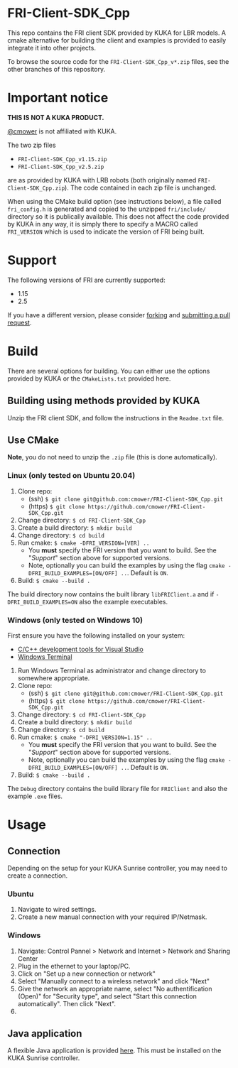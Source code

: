 # FRI-Client-SDK_Cpp

This repo contains the FRI client SDK provided by KUKA for LBR models.
A cmake alternative for building the client and examples is provided to easily integrate it into other projects.

To browse the source code for the `FRI-Client-SDK_Cpp_v*.zip` files, see the other branches of this repository.

# Important notice

**THIS IS NOT A KUKA PRODUCT.**

[@cmower](https://github.com/cmower) is not affiliated with KUKA.

The two zip files
- `FRI-Client-SDK_Cpp_v1.15.zip`
- `FRI-Client-SDK_Cpp_v2.5.zip`

are as provided by KUKA with LRB robots (both originally named `FRI-Client-SDK_Cpp.zip`).
The code contained in each zip file is unchanged.

When using the CMake build option (see instructions below), a file called `fri_config.h` is generated and copied to the unzipped `fri/include/` directory so it is publically available.
This does not affect the code provided by KUKA in any way, it is simply there to specify a MACRO called `FRI_VERSION` which is used to indicate the version of FRI being built.

# Support

The following versions of FRI are currently supported:
* 1.15
* 2.5

If you have a different version, please consider [forking](https://github.com/cmower/FRI-Client-SDK_Cpp/fork) and [submitting a pull request](https://github.com/cmower/FRI-Client-SDK_Cpp/pulls).

# Build

There are several options for building.
You can either use the options provided by KUKA or the `CMakeLists.txt` provided here.

## Building using methods provided by KUKA

Unzip the FRI client SDK, and follow the instructions in the `Readme.txt` file.

## Use CMake

**Note**, you do not need to unzip the `.zip` file (this is done automatically).

### Linux (only tested on Ubuntu 20.04)

1. Clone repo:
   - (ssh) `$ git clone git@github.com:cmower/FRI-Client-SDK_Cpp.git`
   - (https) `$ git clone https://github.com/cmower/FRI-Client-SDK_Cpp.git`
2. Change directory: `$ cd FRI-Client-SDK_Cpp`
3. Create a build directory: `$ mkdir build`
4. Change directory: `$ cd build`
5. Run cmake: `$ cmake -DFRI_VERSION=[VER] ..`
   - You **must** specify the FRI version that you want to build. See the "*Support*" section above for supported versions.
   - Note, optionally you can build the examples by using the flag `cmake -DFRI_BUILD_EXAMPLES=[ON/OFF] ..`. Default is `ON`.
6. Build: `$ cmake --build .`

The build directory now contains the built library `libFRIClient.a` and if `-DFRI_BUILD_EXAMPLES=ON` also the example executables.

### Windows (only tested on Windows 10)

First ensure you have the following installed on your system:
* [C/C++ development tools for Visual Studio](https://visualstudio.microsoft.com/vs/features/cplusplus/)
* [Windows Terminal](https://apps.microsoft.com/store/detail/windows-terminal/9N0DX20HK701)

1. Run Windows Terminal as administrator and change directory to somewhere appropriate.
2. Clone repo:
   - (ssh) `$ git clone git@github.com:cmower/FRI-Client-SDK_Cpp.git`
   - (https) `$ git clone https://github.com/cmower/FRI-Client-SDK_Cpp.git`
3. Change directory: `$ cd FRI-Client-SDK_Cpp`
4. Create a build directory: `$ mkdir build`
5. Change directory: `$ cd build`
6. Run cmake: `$ cmake "-DFRI_VERSION=1.15" ..`
   - You **must** specify the FRI version that you want to build. See the "*Support*" section above for supported versions.
   - Note, optionally you can build the examples by using the flag `cmake -DFRI_BUILD_EXAMPLES=[ON/OFF] ..`. Default is `ON`.
7. Build: `$ cmake --build .`

The `Debug` directory contains the build library file for `FRIClient` and also the example `.exe` files.

# Usage

## Connection

Depending on the setup for your KUKA Sunrise controller, you may need to create a connection.

### Ubuntu

1. Navigate to wired settings.
2. Create a new manual connection with your required IP/Netmask.

### Windows

1. Navigate: Control Pannel > Network and Internet > Network and Sharing Center
2. Plug in the ethernet to your laptop/PC.
3. Click on "Set up a new connection or network"
4. Select "Manually connect to a wireless network" and click "Next"
5. Give the network an appropriate name, select "No authentification (Open)" for "Security type", and select "Start this connection automatically". Then click "Next".
6. 


## Java application

A flexible Java application is provided [here](https://github.com/cmower/LBR-Java-app).
This must be installed on the KUKA Sunrise controller.
